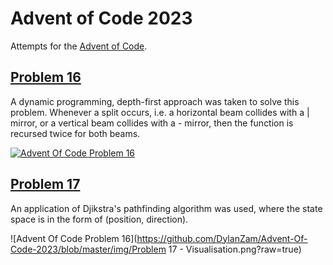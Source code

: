 # Advent of Code 2023

Attempts for the [Advent of Code](https://adventofcode.com/).

## [Problem 16](https://adventofcode.com/2023/day/16)

A dynamic programming, depth-first approach was taken to solve this problem. Whenever a split occurs, i.e. a horizontal beam collides with a | mirror, or a vertical beam collides with a - mirror, then the function is recursed twice for both beams. 

[![Advent Of Code Problem 16](https://img.youtube.com/vi/r74SKH55auo/0.jpg)](https://www.youtube.com/watch?v=r74SKH55auo)

## [Problem 17](https://adventofcode.com/2023/day/16)

An application of Djikstra's pathfinding algorithm was used, where the state space is in the form of (position, direction).

![Advent Of Code Problem 16](https://github.com/DylanZam/Advent-Of-Code-2023/blob/master/img/Problem 17 - Visualisation.png?raw=true)
